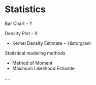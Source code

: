 # Statistics 

Bar Chart - Y

Density Plot - X
- Kernel Density Estimate 
~ Historgram 

Statistical modeling methods 
- Method of Moment 
- Maximum Likelihood Estiamte 

....
